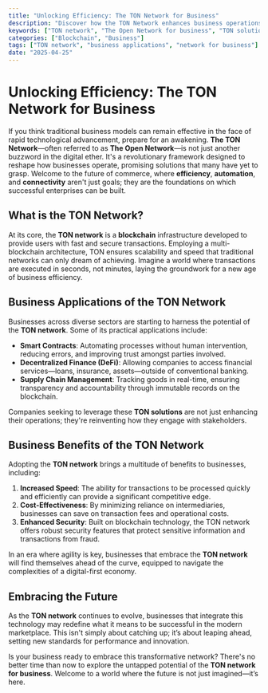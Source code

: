 ```yaml
---
title: "Unlocking Efficiency: The TON Network for Business"
description: "Discover how the TON Network enhances business operations through advanced blockchain solutions."
keywords: ["TON network", "The Open Network for business", "TON solutions"]
categories: ["Blockchain", "Business"]
tags: ["TON network", "business applications", "network for business"]
date: "2025-04-25"
---
```


# Unlocking Efficiency: The TON Network for Business

If you think traditional business models can remain effective in the face of rapid technological advancement, prepare for an awakening. **The TON Network**—often referred to as **The Open Network**—is not just another buzzword in the digital ether. It's a revolutionary framework designed to reshape how businesses operate, promising solutions that many have yet to grasp. Welcome to the future of commerce, where **efficiency**, **automation**, and **connectivity** aren't just goals; they are the foundations on which successful enterprises can be built.

## What is the TON Network?

At its core, the **TON network** is a **blockchain** infrastructure developed to provide users with fast and secure transactions. Employing a multi-blockchain architecture, TON ensures scalability and speed that traditional networks can only dream of achieving. Imagine a world where transactions are executed in seconds, not minutes, laying the groundwork for a new age of business efficiency.

## Business Applications of the TON Network

Businesses across diverse sectors are starting to harness the potential of the **TON network**. Some of its practical applications include:

- **Smart Contracts**: Automating processes without human intervention, reducing errors, and improving trust amongst parties involved.
- **Decentralized Finance (DeFi)**: Allowing companies to access financial services—loans, insurance, assets—outside of conventional banking.
- **Supply Chain Management**: Tracking goods in real-time, ensuring transparency and accountability through immutable records on the blockchain.

Companies seeking to leverage these **TON solutions** are not just enhancing their operations; they're reinventing how they engage with stakeholders.

## Business Benefits of the TON Network

Adopting the **TON network** brings a multitude of benefits to businesses, including:

1. **Increased Speed**: The ability for transactions to be processed quickly and efficiently can provide a significant competitive edge.
2. **Cost-Effectiveness**: By minimizing reliance on intermediaries, businesses can save on transaction fees and operational costs.
3. **Enhanced Security**: Built on blockchain technology, the TON network offers robust security features that protect sensitive information and transactions from fraud.

In an era where agility is key, businesses that embrace the **TON network** will find themselves ahead of the curve, equipped to navigate the complexities of a digital-first economy.

## Embracing the Future

As the **TON network** continues to evolve, businesses that integrate this technology may redefine what it means to be successful in the modern marketplace. This isn't simply about catching up; it’s about leaping ahead, setting new standards for performance and innovation. 

Is your business ready to embrace this transformative network? There's no better time than now to explore the untapped potential of the **TON network for business**. Welcome to a world where the future is not just imagined—it’s here.